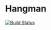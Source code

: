 # Hangman
[![Build Status](https://travis-ci.com/Nightopas/Hangman.svg?branch=issue-1)](https://travis-ci.com/Nightopas/Hangman)
